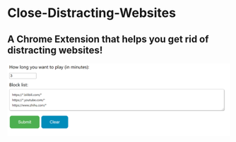 # Close-Distracting-Websites

## A Chrome Extension that helps you get rid of distracting websites!
![Screenshot not found](screenshots.png)